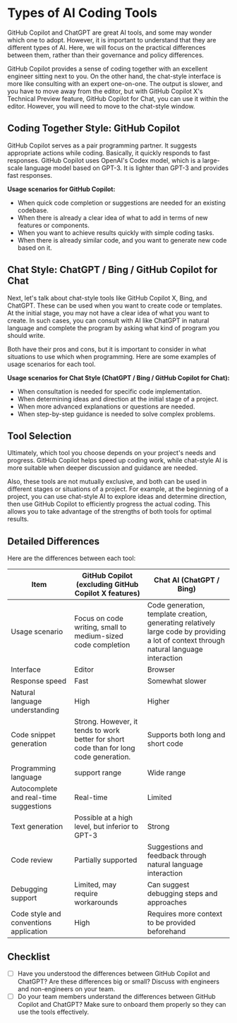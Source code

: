 # Types of AI Coding Tools

GitHub Copilot and ChatGPT are great AI tools, and some may wonder which one to adopt. However, it is important to understand that they are different types of AI. Here, we will focus on the practical differences between them, rather than their governance and policy differences.

GitHub Copilot provides a sense of coding together with an excellent engineer sitting next to you. On the other hand, the chat-style interface is more like consulting with an expert one-on-one. The output is slower, and you have to move away from the editor, but with GitHub Copilot X's Technical Preview feature, GitHub Copilot for Chat, you can use it within the editor. However, you will need to move to the chat-style window.

## Coding Together Style: GitHub Copilot

GitHub Copilot serves as a pair programming partner. It suggests appropriate actions while coding. Basically, it quickly responds to fast responses. GitHub Copilot uses OpenAI's Codex model, which is a large-scale language model based on GPT-3. It is lighter than GPT-3 and provides fast responses.

**Usage scenarios for GitHub Copilot:**

- When quick code completion or suggestions are needed for an existing codebase.
- When there is already a clear idea of what to add in terms of new features or components.
- When you want to achieve results quickly with simple coding tasks.
- When there is already similar code, and you want to generate new code based on it.

## Chat Style: ChatGPT / Bing / GitHub Copilot for Chat

Next, let's talk about chat-style tools like GitHub Copilot X, Bing, and ChatGPT. These can be used when you want to create code or templates. At the initial stage, you may not have a clear idea of what you want to create. In such cases, you can consult with AI like ChatGPT in natural language and complete the program by asking what kind of program you should write.

Both have their pros and cons, but it is important to consider in what situations to use which when programming. Here are some examples of usage scenarios for each tool.

**Usage scenarios for Chat Style (ChatGPT / Bing / GitHub Copilot for Chat):**

- When consultation is needed for specific code implementation.
- When determining ideas and direction at the initial stage of a project.
- When more advanced explanations or questions are needed.
- When step-by-step guidance is needed to solve complex problems.

## Tool Selection

Ultimately, which tool you choose depends on your project's needs and progress. GitHub Copilot helps speed up coding work, while chat-style AI is more suitable when deeper discussion and guidance are needed.

Also, these tools are not mutually exclusive, and both can be used in different stages or situations of a project. For example, at the beginning of a project, you can use chat-style AI to explore ideas and determine direction, then use GitHub Copilot to efficiently progress the actual coding. This allows you to take advantage of the strengths of both tools for optimal results.

## Detailed Differences

Here are the differences between each tool:

| Item | GitHub Copilot (excluding GitHub Copilot X features) | Chat AI (ChatGPT / Bing) |
| ------------------- | ---------------------------------------- | ------------------------------------------------------- |
| Usage scenario | Focus on code writing, small to medium-sized code completion | Code generation, template creation, generating relatively large code by providing a lot of context through natural language interaction |
| Interface | Editor | Browser |
| Response speed | Fast | Somewhat slower |
| Natural language understanding | High | Higher |
| Code snippet generation | Strong. However, it tends to work better for short code than for long code generation. | Supports both long and short code |
| Programming language| support range | Wide range | Wide range |
| Autocomplete and real-time suggestions | Real-time | Limited |
| Text generation | Possible at a high level, but inferior to GPT-3 | Strong |
| Code review | Partially supported | Suggestions and feedback through natural language interaction |
| Debugging support | Limited, may require workarounds | Can suggest debugging steps and approaches |
| Code style and conventions application | High | Requires more context to be provided beforehand |

## Checklist

- [ ] Have you understood the differences between GitHub Copilot and ChatGPT? Are these differences big or small? Discuss with engineers and non-engineers on your team.
- [ ] Do your team members understand the differences between GitHub Copilot and ChatGPT? Make sure to onboard them properly so they can use the tools effectively.
